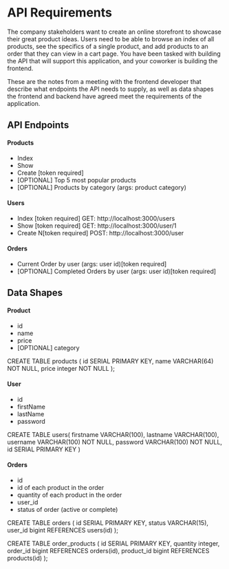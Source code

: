 # API Requirements
The company stakeholders want to create an online storefront to showcase their great product ideas. Users need to be able to browse an index of all products, see the specifics of a single product, and add products to an order that they can view in a cart page. You have been tasked with building the API that will support this application, and your coworker is building the frontend.

These are the notes from a meeting with the frontend developer that describe what endpoints the API needs to supply, as well as data shapes the frontend and backend have agreed meet the requirements of the application. 

## API Endpoints
#### Products
- Index 
- Show
- Create [token required]
- [OPTIONAL] Top 5 most popular products 
- [OPTIONAL] Products by category (args: product category)

#### Users
- Index [token required] GET: http://localhost:3000/users
- Show [token required] GET: http://localhost:3000/user/1
- Create N[token required] POST: http://localhost:3000/user

#### Orders
- Current Order by user (args: user id)[token required]
- [OPTIONAL] Completed Orders by user (args: user id)[token required]

## Data Shapes
#### Product
-  id
- name
- price
- [OPTIONAL] category

CREATE TABLE products (
    id SERIAL PRIMARY KEY,
    name VARCHAR(64) NOT NULL,
    price integer NOT NULL
);

#### User
- id
- firstName
- lastName
- password

CREATE TABLE users(
    firstname VARCHAR(100),
    lastname VARCHAR(100),
    username VARCHAR(100) NOT NULL, 
    password VARCHAR(100) NOT NULL,
    id SERIAL PRIMARY KEY
)

#### Orders
- id
- id of each product in the order
- quantity of each product in the order
- user_id
- status of order (active or complete)

CREATE TABLE orders (
    id SERIAL PRIMARY KEY,
    status VARCHAR(15),
    user_id bigint REFERENCES users(id)
);

CREATE TABLE order_products (
    id SERIAL PRIMARY KEY,
    quantity integer,
    order_id bigint REFERENCES orders(id),
    product_id bigint REFERENCES products(id)
);
